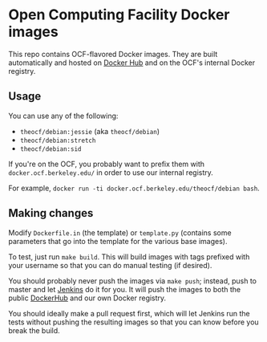 Open Computing Facility Docker images
========

This repo contains OCF-flavored Docker images. They are built automatically and
hosted on [Docker Hub][dockerhub] and on the OCF's internal Docker registry.


## Usage

You can use any of the following:

* `theocf/debian:jessie` (aka `theocf/debian`)
* `theocf/debian:stretch`
* `theocf/debian:sid`

If you're on the OCF, you probably want to prefix them with
`docker.ocf.berkeley.edu/` in order to use our internal registry.

For example, `docker run -ti docker.ocf.berkeley.edu/theocf/debian bash`.


## Making changes

Modify `Dockerfile.in` (the template) or `template.py` (contains some
parameters that go into the template for the various base images).

To test, just run `make build`. This will build images with tags prefixed with
your username so that you can do manual testing (if desired).

You should probably never push the images via `make push`; instead, push to
master and let [Jenkins][jenkins] do it for you. It will push the images to
both the public [DockerHub][dockerhub] and our own Docker registry.

You should ideally make a pull request first, which will let Jenkins run the
tests without pushing the resulting images so that you can know before you
break the build.


[dockerhub]: https://hub.docker.com/r/theocf/debian/
[jenkins]: https://jenkins.ocf.berkeley.edu/job/dockers/
